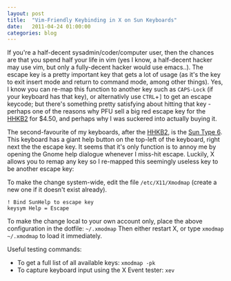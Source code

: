 ```yaml
---
layout: post
title:  "Vim-Friendly Keybinding in X on Sun Keyboards"
date:   2011-04-24 01:00:00
categories: blog
---
```


If you're a half-decent sysadmin/coder/computer user, then the chances are that you spend half your life in vim (yes I know, a half-decent hacker may use vim, but only a fully-decent hacker would use emacs..). The escape key is a pretty important key that gets a lot of usage (as it's the key to exit insert mode and return to command mode, among other things). Yes, I know you can re-map this function to another key such as `CAPS-Lock` (if your keyboard has that key), or alternativly use `CTRL`+`]` to get an escape keycode; but there's something pretty satisfying about hitting that key - perhaps one of the reasons why PFU sell a big red escape key for the [HHKB2][hhkb2-elitekeyboards] for $4.50, and perhaps why I was suckered into actually buying it.

The second-favourite of my keyboards, after the [HHKB2][hhkb2-elitekeyboards], is the [Sun Type 6][sun-type6-img]. This keyboard has a giant help button on the top-left of the keyboard, right next the the escape key. It seems that it's only function is to annoy me by opening the Gnome help dialogue whenever I miss-hit escape. Luckily, X allows you to remap any key so I re-mapped this seemingly useless key to be another escape key:

To make the change system-wide, edit the file `/etc/X11/Xmodmap` (create a new one if it doesn't exist already).

    ! Bind SunHelp to escape key
    keysym Help = Escape

To make the change local to your own account only, place the above configuration in the dotfile: `~/.xmodmap`
Then either restart X, or type `xmodmap ~/.xmodmap` to load it immediately.

Useful testing commands:

* To get a full list of all available keys: `xmodmap -pk`
* To capture keyboard input using the X Event tester: `xev`

[hhkb2-elitekeyboards]: http://elitekeyboards.com/products.php?sub=pfu_keyboards,hhkbpro2
[sun-type6-img]: http://gem.win.co.nz/mb/misc/sun/ipx_pic/keyboard.jpeg
